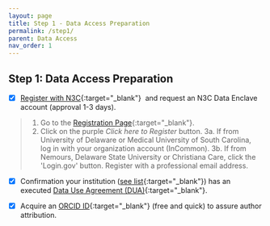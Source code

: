 ```yaml
---
layout: page
title: Step 1 - Data Access Preparation
permalink: /step1/
parent: Data Access
nav_order: 1
---
```


## Step 1: Data Access Preparation

- [x] [Register with N3C](https://covid-test.cd2h.org/N3C_data_enclave){:target="_blank"}&nbsp; and request an N3C Data Enclave account (approval 1-3 days).

> 1. Go to the [Registration Page](https://labs.cd2h.org/registration/){:target="_blank"}.
> 2. Click on the purple _Click here to Register_ button.
> 3a. If from University of Delaware or Medical University of South Carolina, log in with your organization account (InCommon).
> 3b. If from Nemours, Delaware State University or Christiana Care, click the 'Login.gov' button.  Register with a professional email address.

- [x] Confirmation your institution ([see list](https://covid.cd2h.org/node/280){:target="_blank"}) has an executed [Data Use Agreement (DUA)](https://ncats.nih.gov/n3c/resources/data-access){:target="_blank"}.

- [x] Acquire an [ORCID ID](https://orcid.org/){:target="_blank"} (free and quick) to assure author attribution.
